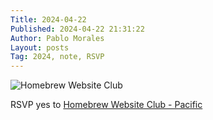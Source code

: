 ```yaml
---
Title: 2024-04-22
Published: 2024-04-22 21:31:22
Author: Pablo Morales
Layout: posts
Tag: 2024, note, RSVP
---
```

<img class="db w-100 mt4 mt5-ns" src="https://events.indieweb.org/storage/events/20201204-PoHDOxWZ26mkbS4T6Uf5mQdBnV48GR.jpg" alt="Homebrew Website Club">

RSVP <span class="p-rsvp green b">yes</span> to <a href="https://events.indieweb.org/2024/04/homebrew-website-club-pacific-Jj04nioaVNRW" >Homebrew Website Club - Pacific</a>
